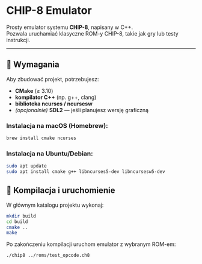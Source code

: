# CHIP-8 Emulator

Prosty emulator systemu **CHIP-8**, napisany w C++.  
Pozwala uruchamiać klasyczne ROM-y CHIP-8, takie jak gry lub testy instrukcji.

---

## 🔧 Wymagania

Aby zbudować projekt, potrzebujesz:

- **CMake** (≥ 3.10)  
- **kompilator C++** (np. g++, clang)  
- **biblioteka ncurses / ncursesw**  
- *(opcjonalnie)* **SDL2** — jeśli planujesz wersję graficzną

### Instalacja na macOS (Homebrew):
```bash
brew install cmake ncurses
```

### Instalacja na Ubuntu/Debian:
``` bash
sudo apt update
sudo apt install cmake g++ libncurses5-dev libncursesw5-dev
```

## 🚀 Kompilacja i uruchomienie

W głównym katalogu projektu wykonaj:
``` bash
mkdir build
cd build
cmake ..
make
```

Po zakończeniu kompilacji uruchom emulator z wybranym ROM-em:

``` bash
./chip8 ../roms/test_opcode.ch8
```